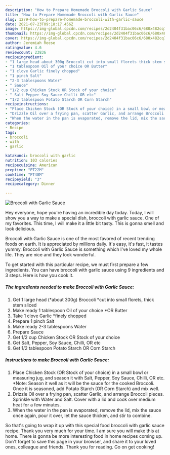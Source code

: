 ```yaml
---
description: "How to Prepare Homemade Broccoli with Garlic Sauce"
title: "How to Prepare Homemade Broccoli with Garlic Sauce"
slug: 1279-how-to-prepare-homemade-broccoli-with-garlic-sauce
date: 2021-07-23T09:18:17.456Z
image: https://img-global.cpcdn.com/recipes/2d2404f31bac06c6/680x482cq70/broccoli-with-garlic-sauce-recipe-main-photo.jpg
thumbnail: https://img-global.cpcdn.com/recipes/2d2404f31bac06c6/680x482cq70/broccoli-with-garlic-sauce-recipe-main-photo.jpg
cover: https://img-global.cpcdn.com/recipes/2d2404f31bac06c6/680x482cq70/broccoli-with-garlic-sauce-recipe-main-photo.jpg
author: Jeremiah Reese
ratingvalue: 4.6
reviewcount: 23836
recipeingredient:
- "1 large head about 300g Broccoli cut into small florets thick stem sliced"
- "1 tablespoon Oil of your choice OR Butter"
- "1 clove Garlic finely chopped"
- "1 pinch Salt"
- "2-3 tablespoons Water"
- " Sauce"
- "1/2 cup Chicken Stock OR Stock of your choice"
- " Salt Pepper Soy Sauce Chilli OR etc"
- "1/2 tablespoon Potato Starch OR Corn Starch"
recipeinstructions:
- "Place Chicken Stock (OR Stock of your choice) in a small bowl or measuring jug, and season it with Salt, Pepper, Soy Sauce, Chilli, OR etc. *Note: Season it well as it will be the sauce for the cooked Broccoli. Once it is seasoned, add Potato Starch (OR Corn Starch) and mix well."
- "Drizzle Oil over a frying pan, scatter Garlic, and arrange Broccoli pieces. Sprinkle with Water and Salt. Cover with a lid and cook over medium heat for a few minutes."
- "When the water in the pan is evaporated, remove the lid, mix the sauce once again, pour it over, let the sauce thicken, and stir to combine."
categories:
- Recipe
tags:
- broccoli
- with
- garlic

katakunci: broccoli with garlic 
nutrition: 103 calories
recipecuisine: American
preptime: "PT22M"
cooktime: "PT48M"
recipeyield: "3"
recipecategory: Dinner

---
```



![Broccoli with Garlic Sauce](https://img-global.cpcdn.com/recipes/2d2404f31bac06c6/680x482cq70/broccoli-with-garlic-sauce-recipe-main-photo.jpg)

Hey everyone, hope you're having an incredible day today. Today, I will show you a way to make a special dish, broccoli with garlic sauce. One of my favorites. This time, I will make it a little bit tasty. This is gonna smell and look delicious.

Broccoli with Garlic Sauce is one of the most favored of recent trending foods on earth. It is appreciated by millions daily. It's easy, it's fast, it tastes yummy. Broccoli with Garlic Sauce is something which I've loved my whole life. They are nice and they look wonderful.




To get started with this particular recipe, we must first prepare a few ingredients. You can have broccoli with garlic sauce using 9 ingredients and 3 steps. Here is how you cook it.

<!--inarticleads1-->

##### The ingredients needed to make Broccoli with Garlic Sauce:

1. Get 1 large head (*about 300g) Broccoli *cut into small florets, thick stem sliced
1. Make ready 1 tablespoon Oil of your choice *OR Butter
1. Take 1 clove Garlic *finely chopped
1. Prepare 1 pinch Salt
1. Make ready 2-3 tablespoons Water
1. Prepare  Sauce
1. Get 1/2 cup Chicken Stock OR Stock of your choice
1. Get  Salt, Pepper, Soy Sauce, Chilli, OR etc
1. Get 1/2 tablespoon Potato Starch OR Corn Starch




<!--inarticleads2-->

##### Instructions to make Broccoli with Garlic Sauce:

1. Place Chicken Stock (OR Stock of your choice) in a small bowl or measuring jug, and season it with Salt, Pepper, Soy Sauce, Chilli, OR etc. *Note: Season it well as it will be the sauce for the cooked Broccoli. Once it is seasoned, add Potato Starch (OR Corn Starch) and mix well.
1. Drizzle Oil over a frying pan, scatter Garlic, and arrange Broccoli pieces. Sprinkle with Water and Salt. Cover with a lid and cook over medium heat for a few minutes.
1. When the water in the pan is evaporated, remove the lid, mix the sauce once again, pour it over, let the sauce thicken, and stir to combine.




So that's going to wrap it up with this special food broccoli with garlic sauce recipe. Thank you very much for your time. I am sure you will make this at home. There is gonna be more interesting food in home recipes coming up. Don't forget to save this page in your browser, and share it to your loved ones, colleague and friends. Thank you for reading. Go on get cooking!
